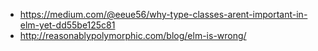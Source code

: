 - https://medium.com/@eeue56/why-type-classes-arent-important-in-elm-yet-dd55be125c81
- http://reasonablypolymorphic.com/blog/elm-is-wrong/